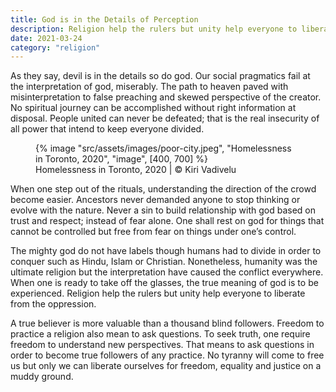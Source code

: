 ```yaml
---
title: God is in the Details of Perception
description: Religion help the rulers but unity help everyone to liberate from the oppression
date: 2021-03-24
category: "religion"
---
```


As they say, devil is in the details so do god. Our social pragmatics fail at the interpretation of god, miserably. The path to heaven paved with misinterpretation to false preaching and skewed perspective of the creator. No spiritual journey can be accomplished without right information at disposal. People united can never be defeated; that is the real insecurity of all power that intend to keep everyone divided.

<!-- excerpt -->

<figure>
{% image "src/assets/images/poor-city.jpeg", "Homelessness in Toronto, 2020", "image", [400, 700] %}
<figcaption>Homelessness in Toronto, 2020 | © Kiri Vadivelu</figcaption>
</figure>

When one step out of the rituals, understanding the direction of the crowd become easier. Ancestors never demanded anyone to stop thinking or evolve with the nature. Never a sin to build relationship with god based on trust and respect; instead of fear alone. One shall rest on god for things that cannot be controlled but free from fear on things under one’s control.

The mighty god do not have labels though humans had to divide in order to conquer such as Hindu, Islam or Christian. Nonetheless, humanity was the ultimate religion but the interpretation have caused the conflict everywhere. When one is ready to take off the glasses, the true meaning of god is to be experienced. Religion help the rulers but unity help everyone to liberate from the oppression.

A true believer is more valuable than a thousand blind followers. Freedom to practice a religion also mean to ask questions. To seek truth, one require freedom to understand new perspectives. That means to ask questions in order to become true followers of any practice. No tyranny will come to free us but only we can liberate ourselves for freedom, equality and justice on a muddy ground.
